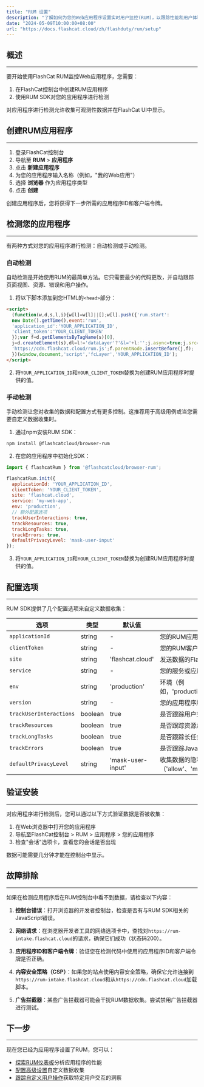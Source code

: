 ```yaml
---
title: "RUM 设置"
description: "了解如何为您的Web应用程序设置实时用户监控(RUM)，以跟踪性能和用户体验。"
date: "2024-05-09T10:00:00+08:00"
url: "https://docs.flashcat.cloud/zh/flashduty/rum/setup"
---
```


## 概述
---

要开始使用FlashCat RUM监控Web应用程序，您需要：

1. 在FlashCat控制台中创建RUM应用程序
2. 使用RUM SDK对您的应用程序进行检测

对应用程序进行检测允许收集可观测性数据并在FlashCat UI中显示。

## 创建RUM应用程序
---

1. 登录FlashCat控制台
2. 导航至 **RUM** > **应用程序**
3. 点击 **新建应用程序**
4. 为您的应用程序输入名称（例如，"我的Web应用"）
5. 选择 **浏览器** 作为应用程序类型
6. 点击 **创建**

创建应用程序后，您将获得下一步所需的应用程序ID和客户端令牌。

## 检测您的应用程序
---

有两种方式对您的应用程序进行检测：自动检测或手动检测。

### 自动检测

自动检测是开始使用RUM的最简单方法。它只需要最少的代码更改，并自动跟踪页面视图、资源、错误和用户操作。

1. 将以下脚本添加到您HTML的`<head>`部分：

```html
<script>
  (function(w,d,s,l,i){w[l]=w[l]||[];w[l].push({'rum.start':
  new Date().getTime(),event:'rum',
  'application_id':'YOUR_APPLICATION_ID',
  'client_token':'YOUR_CLIENT_TOKEN'
  });var f=d.getElementsByTagName(s)[0],
  j=d.createElement(s),dl=l!='dataLayer'?'&l='+l:'';j.async=true;j.src=
  'https://cdn.flashcat.cloud/rum.js';f.parentNode.insertBefore(j,f);
  })(window,document,'script','fcLayer','YOUR_APPLICATION_ID');
</script>
```

2. 将`YOUR_APPLICATION_ID`和`YOUR_CLIENT_TOKEN`替换为创建RUM应用程序时提供的值。

### 手动检测

手动检测让您对收集的数据和配置方式有更多控制。这推荐用于高级用例或当您需要自定义数据收集时。

1. 通过npm安装RUM SDK：

```bash
npm install @flashcatcloud/browser-rum
```

2. 在您的应用程序中初始化SDK：

```javascript
import { flashcatRum } from '@flashcatcloud/browser-rum';

flashcatRum.init({
  applicationId: 'YOUR_APPLICATION_ID',
  clientToken: 'YOUR_CLIENT_TOKEN',
  site: 'flashcat.cloud',
  service: 'my-web-app',
  env: 'production',
  // 额外配置选项
  trackUserInteractions: true,
  trackResources: true,
  trackLongTasks: true,
  trackErrors: true,
  defaultPrivacyLevel: 'mask-user-input'
});
```

3. 将`YOUR_APPLICATION_ID`和`YOUR_CLIENT_TOKEN`替换为创建RUM应用程序时提供的值。

## 配置选项
---

RUM SDK提供了几个配置选项来自定义数据收集：

| 选项 | 类型 | 默认值 | 描述 |
|--------|------|---------|-------------|
| `applicationId` | string | - | 您的RUM应用程序ID（必需） |
| `clientToken` | string | - | 您的RUM客户端令牌（必需） |
| `site` | string | 'flashcat.cloud' | 发送数据的FlashCat站点 |
| `service` | string | - | 您的服务或应用程序名称 |
| `env` | string | 'production' | 环境（例如，'production'、'staging'、'development'） |
| `version` | string | - | 您的应用程序版本 |
| `trackUserInteractions` | boolean | true | 是否跟踪用户交互（点击等） |
| `trackResources` | boolean | true | 是否跟踪资源加载（图像、脚本等） |
| `trackLongTasks` | boolean | true | 是否跟踪长任务（JavaScript执行 > 50ms） |
| `trackErrors` | boolean | true | 是否跟踪JavaScript错误 |
| `defaultPrivacyLevel` | string | 'mask-user-input' | 收集数据的隐私级别（'allow'、'mask'、'mask-user-input'） |

## 验证安装
---

对应用程序进行检测后，您可以通过以下方式验证数据是否被收集：

1. 在Web浏览器中打开您的应用程序
2. 导航至FlashCat控制台 > RUM > 应用程序 > 您的应用程序
3. 检查"会话"选项卡，查看您的会话是否出现

数据可能需要几分钟才能在控制台中显示。

## 故障排除
---

如果在检测应用程序后在RUM控制台中看不到数据，请检查以下内容：

1. **控制台错误**：打开浏览器的开发者控制台，检查是否有与RUM SDK相关的JavaScript错误。

2. **网络请求**：在浏览器开发者工具的网络选项卡中，查找对`https://rum-intake.flashcat.cloud`的请求，确保它们成功（状态码200）。

3. **应用程序ID和客户端令牌**：验证您在检测代码中使用的应用程序ID和客户端令牌是否正确。

4. **内容安全策略（CSP）**：如果您的站点使用内容安全策略，确保它允许连接到`https://rum-intake.flashcat.cloud`和从`https://cdn.flashcat.cloud`加载脚本。

5. **广告拦截器**：某些广告拦截器可能会干扰RUM数据收集。尝试禁用广告拦截器进行测试。

## 下一步
---

现在您已经为应用程序设置了RUM，您可以：

- [探索RUM仪表板](https://docs.flashcat.cloud/zh/flashduty/rum/exploring-rum-data)分析应用程序的性能
- [配置高级设置](https://docs.flashcat.cloud/zh/flashduty/rum/advanced-configuration)自定义数据收集
- [跟踪自定义用户操作](https://docs.flashcat.cloud/zh/flashduty/rum/tracking-user-actions)获取特定用户交互的洞察
